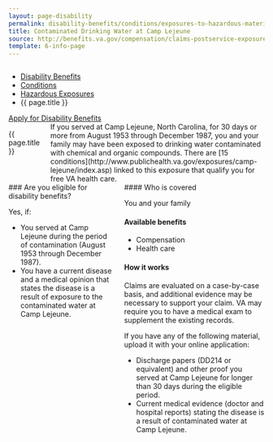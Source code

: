 ```yaml
---
layout: page-disability
permalink: disability-benefits/conditions/exposures-to-hazardous-materials/contaminated-drinking-water-at-camp-lejeune/index.html
title: Contaminated Drinking Water at Camp Lejeune
source: http://benefits.va.gov/compensation/claims-postservice-exposures-camp_lejeune_water.asp
template: 6-info-page
---
```


<div class="splash" markdown="0">
<div class="row" markdown="0">
<div class="small-12 medium-8 columns" markdown="0">

<ul class="breadcrumbs" role="menubar" aria-label="Primary">
<li class="parent"><a href="{{ site.url }}/disability-benefits/">Disability Benefits</a></li>
<li class="parent"><a href="{{ site.url }}/disability-benefits/conditions/">Conditions</a></li>
<li class="parent"><a href="{{ site.url }}/disability-benefits/conditions/exposures-to-hazardous-materials/">Hazardous Exposures</a></li>
<li class="active">{{ page.title }}</li>
</ul>

</div>
</div>
</div>

<div class="main" role="main" markdown="0">

<div class="action-bar">
  <div class="row">
    <div class="small-12 columns">
      <a class="usa-button-primary" href="{{ site.url}}/disability-benefits/get/">Apply for Disability Benefits</a>
    </div>
  </div>  
</div>

<div class="section one" markdown="0">
<div class="primary" markdown="0">
<div class="row" markdown="0">
<div class="small-12 medium-8 columns">

<dl class="panel-list plain">
<dt>{{ page.title }}</dt>
</dl>
<div markdown="1">
If you served at Camp Lejeune, North Carolina, for 30 days or more from August 1953 through December 1987, you and your family may have been exposed to drinking water contaminated with chemical and organic compounds. There are [15 conditions](http://www.publichealth.va.gov/exposures/camp-lejeune/index.asp) linked to this exposure that qualify you for free VA health care.
</div>
</div>
<div class="small-12 columns">
<div class="call-out" markdown="1">
### Are you eligible for disability benefits?

Yes, if:

-	You served at Camp Lejeune during the period of contamination (August 1953 through December 1987).
-	You have a current disease and a medical opinion that states the disease is a result of exposure to the contaminated water at Camp Lejeune.
</div>
<div markdown="1">
#### Who is covered

You and your family

#### Available benefits

- Compensation
- Health care

#### How it works

Claims are evaluated on a case-by-case basis, and additional evidence may be necessary to support your claim. VA may require you to have a medical exam to supplement the existing records.

If you have any of the following material, upload it with your online application:

-	Discharge papers (DD214 or equivalent) and other proof you served at Camp Lejeune for longer than 30 days during the eligible period.
-	Current medical evidence (doctor and hospital reports) stating the disease is a result of contaminated water at Camp Lejeune.

</div>
</div>

</div>
</div>

</div>
